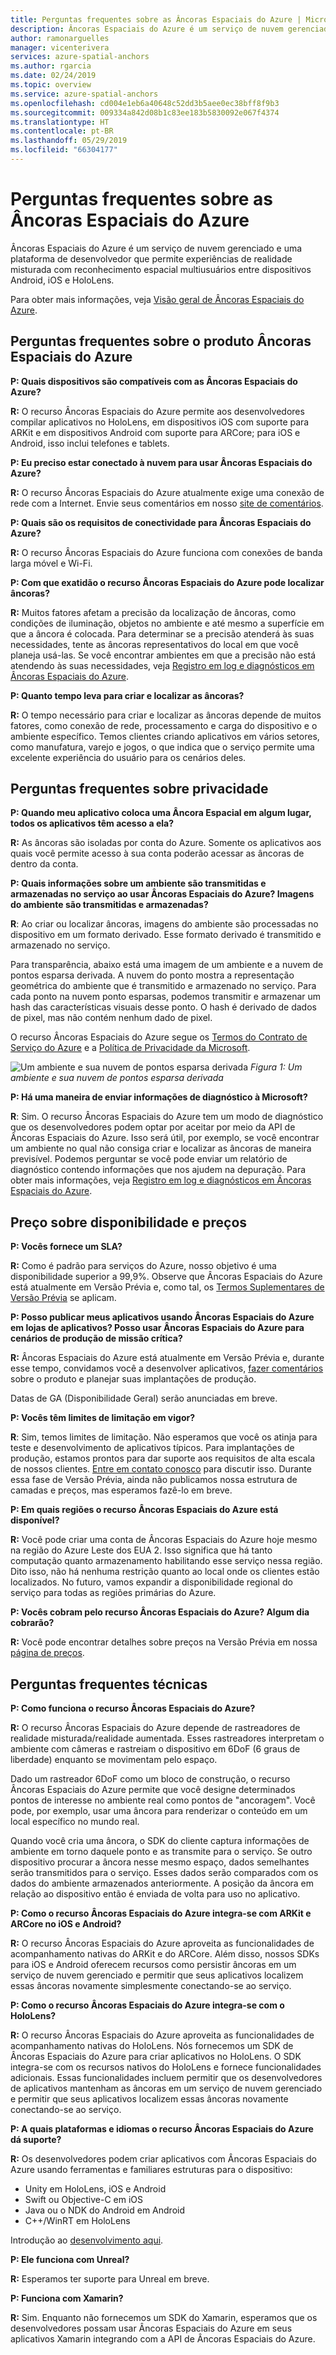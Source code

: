 ```yaml
---
title: Perguntas frequentes sobre as Âncoras Espaciais do Azure | Microsoft Docs
description: Âncoras Espaciais do Azure é um serviço de nuvem gerenciado e uma plataforma de desenvolvedor que permite experiências interdispositivo de realidade misturada multiusuários entre dispositivos Android, iOS e HoloLens. Essas perguntas frequentes abordam questões sobre o serviço de um ponto de vista técnico.
author: ramonarguelles
manager: vicenterivera
services: azure-spatial-anchors
ms.author: rgarcia
ms.date: 02/24/2019
ms.topic: overview
ms.service: azure-spatial-anchors
ms.openlocfilehash: cd004e1eb6a40648c52dd3b5aee0ec38bff8f9b3
ms.sourcegitcommit: 009334a842d08b1c83ee183b5830092e067f4374
ms.translationtype: HT
ms.contentlocale: pt-BR
ms.lasthandoff: 05/29/2019
ms.locfileid: "66304177"
---
```

# <a name="frequently-asked-questions-about-azure-spatial-anchors"></a>Perguntas frequentes sobre as Âncoras Espaciais do Azure

Âncoras Espaciais do Azure é um serviço de nuvem gerenciado e uma plataforma de desenvolvedor que permite experiências de realidade misturada com reconhecimento espacial multiusuários entre dispositivos Android, iOS e HoloLens.

Para obter mais informações, veja [Visão geral de Âncoras Espaciais do Azure](overview.md).

## <a name="azure-spatial-anchors-product-faqs"></a>Perguntas frequentes sobre o produto Âncoras Espaciais do Azure

**P: Quais dispositivos são compatíveis com as Âncoras Espaciais do Azure?**

**R:** O recurso Âncoras Espaciais do Azure permite aos desenvolvedores compilar aplicativos no HoloLens, em dispositivos iOS com suporte para ARKit e em dispositivos Android com suporte para ARCore; para iOS e Android, isso inclui telefones e tablets.

**P: Eu preciso estar conectado à nuvem para usar Âncoras Espaciais do Azure?**

**R:** O recurso Âncoras Espaciais do Azure atualmente exige uma conexão de rede com a Internet. Envie seus comentários em nosso [site de comentários](https://feedback.azure.com/forums/919252-azure-spatial-anchors).

**P: Quais são os requisitos de conectividade para Âncoras Espaciais do Azure?**

**R:** O recurso Âncoras Espaciais do Azure funciona com conexões de banda larga móvel e Wi-Fi.

**P: Com que exatidão o recurso Âncoras Espaciais do Azure pode localizar âncoras?**

**R:** Muitos fatores afetam a precisão da localização de âncoras, como condições de iluminação, objetos no ambiente e até mesmo a superfície em que a âncora é colocada. Para determinar se a precisão atenderá às suas necessidades, tente as âncoras representativos do local em que você planeja usá-las. Se você encontrar ambientes em que a precisão não está atendendo às suas necessidades, veja [Registro em log e diagnósticos em Âncoras Espaciais do Azure](./concepts/logging-diagnostics.md).

**P: Quanto tempo leva para criar e localizar as âncoras?**

**R:** O tempo necessário para criar e localizar as âncoras depende de muitos fatores, como conexão de rede, processamento e carga do dispositivo e o ambiente específico. Temos clientes criando aplicativos em vários setores, como manufatura, varejo e jogos, o que indica que o serviço permite uma excelente experiência do usuário para os cenários deles.

## <a name="privacy-faq"></a>Perguntas frequentes sobre privacidade

**P: Quando meu aplicativo coloca uma Âncora Espacial em algum lugar, todos os aplicativos têm acesso a ela?**

**R:** As âncoras são isoladas por conta do Azure. Somente os aplicativos aos quais você permite acesso à sua conta poderão acessar as âncoras de dentro da conta.

**P: Quais informações sobre um ambiente são transmitidas e armazenadas no serviço ao usar Âncoras Espaciais do Azure? Imagens do ambiente são transmitidas e armazenadas?**

**R**: Ao criar ou localizar âncoras, imagens do ambiente são processadas no dispositivo em um formato derivado. Esse formato derivado é transmitido e armazenado no serviço.

Para transparência, abaixo está uma imagem de um ambiente e a nuvem de pontos esparsa derivada. A nuvem do ponto mostra a representação geométrica do ambiente que é transmitido e armazenado no serviço. Para cada ponto na nuvem ponto esparsas, podemos transmitir e armazenar um hash das características visuais desse ponto. O hash é derivado de dados de pixel, mas não contém nenhum dado de pixel.

O recurso Âncoras Espaciais do Azure segue os [Termos do Contrato de Serviço do Azure](https://go.microsoft.com/fwLink/?LinkID=522330&amp;amp;clcid=0x9) e a [Política de Privacidade da Microsoft](https://go.microsoft.com/fwlink/?LinkId=521839&amp;clcid=0x409).

![Um ambiente e sua nuvem de pontos esparsa derivada](./media/sparse-point-cloud.png)
*Figura 1: Um ambiente e sua nuvem de pontos esparsa derivada*


**P: Há uma maneira de enviar informações de diagnóstico à Microsoft?**

**R**: Sim. O recurso Âncoras Espaciais do Azure tem um modo de diagnóstico que os desenvolvedores podem optar por aceitar por meio da API de Âncoras Espaciais do Azure. Isso será útil, por exemplo, se você encontrar um ambiente no qual não consiga criar e localizar as âncoras de maneira previsível. Podemos perguntar se você pode enviar um relatório de diagnóstico contendo informações que nos ajudem na depuração. Para obter mais informações, veja [Registro em log e diagnósticos em Âncoras Espaciais do Azure](./concepts/logging-diagnostics.md).

## <a name="availability-and-pricing-faqs"></a>Preço sobre disponibilidade e preços

**P: Vocês fornece um SLA?**

**R:** Como é padrão para serviços do Azure, nosso objetivo é uma disponibilidade superior a 99,9%. Observe que Âncoras Espaciais do Azure está atualmente em Versão Prévia e, como tal, os [Termos Suplementares de Versão Prévia](https://azure.microsoft.com/support/legal/preview-supplemental-terms/) se aplicam.

**P: Posso publicar meus aplicativos usando Âncoras Espaciais do Azure em lojas de aplicativos? Posso usar Âncoras Espaciais do Azure para cenários de produção de missão crítica?**

**R:** Âncoras Espaciais do Azure está atualmente em Versão Prévia e, durante esse tempo, convidamos você a desenvolver aplicativos, [fazer comentários](https://feedback.azure.com/forums/919252-azure-spatial-anchors) sobre o produto e planejar suas implantações de produção.

Datas de GA (Disponibilidade Geral) serão anunciadas em breve.

**P: Vocês têm limites de limitação em vigor?**
 
**R**: Sim, temos limites de limitação.  Não esperamos que você os atinja para teste e desenvolvimento de aplicativos típicos. Para implantações de produção, estamos prontos para dar suporte aos requisitos de alta escala de nossos clientes. [Entre em contato conosco](mailto:azuremrs@microsoft.com) para discutir isso. Durante essa fase de Versão Prévia, ainda não publicamos nossa estrutura de camadas e preços, mas esperamos fazê-lo em breve.

**P: Em quais regiões o recurso Âncoras Espaciais do Azure está disponível?**

**R:** Você pode criar uma conta de Âncoras Espaciais do Azure hoje mesmo na região do Azure Leste dos EUA 2. Isso significa que há tanto computação quanto armazenamento habilitando esse serviço nessa região. Dito isso, não há nenhuma restrição quanto ao local onde os clientes estão localizados. No futuro, vamos expandir a disponibilidade regional do serviço para todas as regiões primárias do Azure.

**P: Vocês cobram pelo recurso Âncoras Espaciais do Azure? Algum dia cobrarão?**

**R:** Você pode encontrar detalhes sobre preços na Versão Prévia em nossa [página de preços](https://azure.microsoft.com/pricing/details/spatial-anchors/).

## <a name="technical-faqs"></a>Perguntas frequentes técnicas

**P: Como funciona o recurso Âncoras Espaciais do Azure?**

**R:** O recurso Âncoras Espaciais do Azure depende de rastreadores de realidade misturada/realidade aumentada. Esses rastreadores interpretam o ambiente com câmeras e rastreiam o dispositivo em 6DoF (6 graus de liberdade) enquanto se movimentam pelo espaço.

Dado um rastreador 6DoF como um bloco de construção, o recurso Âncoras Espaciais do Azure permite que você designe determinados pontos de interesse no ambiente real como pontos de "ancoragem". Você pode, por exemplo, usar uma âncora para renderizar o conteúdo em um local específico no mundo real.

Quando você cria uma âncora, o SDK do cliente captura informações de ambiente em torno daquele ponto e as transmite para o serviço. Se outro dispositivo procurar a âncora nesse mesmo espaço, dados semelhantes serão transmitidos para o serviço. Esses dados serão comparados com os dados do ambiente armazenados anteriormente. A posição da âncora em relação ao dispositivo então é enviada de volta para uso no aplicativo.

**P: Como o recurso Âncoras Espaciais do Azure integra-se com ARKit e ARCore no iOS e Android?**

**R:** O recurso Âncoras Espaciais do Azure aproveita as funcionalidades de acompanhamento nativas do ARKit e do ARCore. Além disso, nossos SDKs para iOS e Android oferecem recursos como persistir âncoras em um serviço de nuvem gerenciado e permitir que seus aplicativos localizem essas âncoras novamente simplesmente conectando-se ao serviço.

**P: Como o recurso Âncoras Espaciais do Azure integra-se com o HoloLens?**

**R:** O recurso Âncoras Espaciais do Azure aproveita as funcionalidades de acompanhamento nativas do HoloLens. Nós fornecemos um SDK de Âncoras Espaciais do Azure para criar aplicativos no HoloLens. O SDK integra-se com os recursos nativos do HoloLens e fornece funcionalidades adicionais. Essas funcionalidades incluem permitir que os desenvolvedores de aplicativos mantenham as âncoras em um serviço de nuvem gerenciado e permitir que seus aplicativos localizem essas âncoras novamente conectando-se ao serviço.

**P: A quais plataformas e idiomas o recurso Âncoras Espaciais do Azure dá suporte?**

**R:** Os desenvolvedores podem criar aplicativos com Âncoras Espaciais do Azure usando ferramentas e familiares estruturas para o dispositivo:

- Unity em HoloLens, iOS e Android
- Swift ou Objective-C em iOS
- Java ou o NDK do Android em Android
- C++/WinRT em HoloLens

Introdução ao [desenvolvimento aqui](index.yml).

**P: Ele funciona com Unreal?**

**R:** Esperamos ter suporte para Unreal em breve.

**P: Funciona com Xamarin?**

**R:** Sim. Enquanto não fornecemos um SDK do Xamarin, esperamos que os desenvolvedores possam usar Âncoras Espaciais do Azure em seus aplicativos Xamarin integrando com a API de Âncoras Espaciais do Azure.
